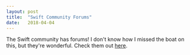 ```yaml
---
layout: post
title:  "Swift Community Forums"
date:   2018-04-04
---
```


The Swift community has forums! I don't know how I missed the boat on this, but they're wonderful. Check them out [here](https://forums.swift.org).